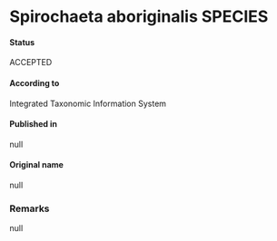 Spirochaeta aboriginalis SPECIES
=======

#### Status
ACCEPTED

#### According to
Integrated Taxonomic Information System

#### Published in
null

#### Original name
null

### Remarks
null